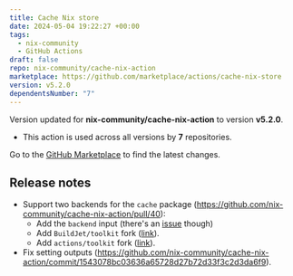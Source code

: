 ```yaml
---
title: Cache Nix store
date: 2024-05-04 19:22:27 +00:00
tags:
  - nix-community
  - GitHub Actions
draft: false
repo: nix-community/cache-nix-action
marketplace: https://github.com/marketplace/actions/cache-nix-store
version: v5.2.0
dependentsNumber: "7"
---
```



Version updated for **nix-community/cache-nix-action** to version **v5.2.0**.
- This action is used across all versions by **7** repositories.

Go to the [GitHub Marketplace](https://github.com/marketplace/actions/cache-nix-store) to find the latest changes.

## Release notes

- Support two backends for the `cache` package (https://github.com/nix-community/cache-nix-action/pull/40):
  - Add the `backend` input (there's an [issue](https://github.com/nix-community/cache-nix-action/issues/41) though)
  - Add `BuildJet/toolkit` fork ([link](https://github.com/nix-community/cache-nix-action/tree/buildjet-toolkit/packages/cache)).
  - Add `actions/toolkit` fork ([link](https://github.com/nix-community/cache-nix-action/tree/actions-toolkit/packages/cache)).
- Fix setting outputs (https://github.com/nix-community/cache-nix-action/commit/1543078bc03636a65728d27b72d33f3c2d3da6f9).
